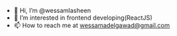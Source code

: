 - 👋 Hi, I’m @wessamlasheen
- 👀 I’m interested in frontend developing(ReactJS)
- 📫 How to reach me at  wessamadelgawad@gmail.com

<!---
wessamlasheen/wessamlasheen is a ✨ special ✨ repository because its `README.md` (this file) appears on your GitHub profile.
You can click the Preview link to take a look at your changes.
--->

